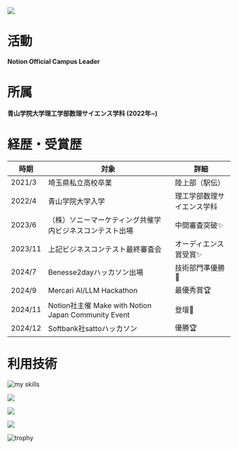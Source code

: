 ![](https://komarev.com/ghpvc/?username=Haruki1090)
# 活動
**Notion Official Campus Leader**

# 所属
**青山学院大学理工学部数理サイエンス学科 (2022年~)**

# 経歴・受賞歴
|時期|対象|詳細|
|-|-|-|
|2021/3|埼玉県私立高校卒業|陸上部（駅伝）|
|2022/4|青山学院大学入学|理工学部数理サイエンス学科|
|2023/6|（株）ソニーマーケティング共催学内ビジネスコンテスト出場|中間審査突破✨|
|2023/11|上記ビジネスコンテスト最終審査会|オーディエンス賞受賞✨|
|2024/7|Benesse2dayハッカソン出場|技術部門準優勝🥈|
|2024/9|Mercari AI/LLM Hackathon|最優秀賞🏆|
|2024/11|Notion社主催 Make with Notion Japan Community Event|登壇📣|
|2024/12|Softbank社sattoハッカソン|優勝🏆|

# 利用技術
<img alt="my skills" src="https://skillicons.dev/icons?theme=light&perline=8&i=flutter,firebase,dart,python,js,ts,nextjs,html,css,tailwind,react,php,wordpress,pr,ai,figma" />


![](http://github-profile-summary-cards.vercel.app/api/cards/repos-per-language?username=Haruki1090)

![](http://github-profile-summary-cards.vercel.app/api/cards/most-commit-language?username=Haruki1090&exclude=JupyterNotebook)

![](http://github-profile-summary-cards.vercel.app/api/cards/profile-details?username=Haruki1090)

![trophy](https://github-profile-trophy.vercel.app/?username=Haruki1090)

